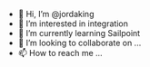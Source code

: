 - 👋 Hi, I’m @jordaking
- 👀 I’m interested in integration
- 🌱 I’m currently learning Sailpoint
- 💞️ I’m looking to collaborate on ...
- 📫 How to reach me ...

<!---
jordaking/jordaking is a ✨ special ✨ repository because its `README.md` (this file) appears on your GitHub profile.
You can click the Preview link to take a look at your changes.
--->
